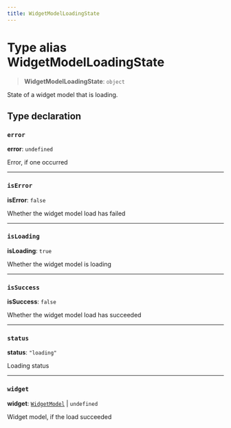 ```yaml
---
title: WidgetModelLoadingState
---
```


# Type alias WidgetModelLoadingState

> **WidgetModelLoadingState**: `object`

State of a widget model that is loading.

## Type declaration

### `error`

**error**: `undefined`

Error, if one occurred

***

### `isError`

**isError**: `false`

Whether the widget model load has failed

***

### `isLoading`

**isLoading**: `true`

Whether the widget model is loading

***

### `isSuccess`

**isSuccess**: `false`

Whether the widget model load has succeeded

***

### `status`

**status**: `"loading"`

Loading status

***

### `widget`

**widget**: [`WidgetModel`](../fusion-assets/interface.WidgetModel.md) \| `undefined`

Widget model, if the load succeeded
